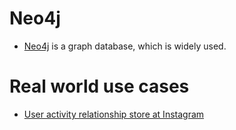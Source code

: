 # Neo4j
- [Neo4j](https://neo4j.com/) is a graph database, which is widely used.

# Real world use cases
- [User activity relationship store at Instagram](../../../3_HLDDesignProblems/InstagramDesign/Readme.md)